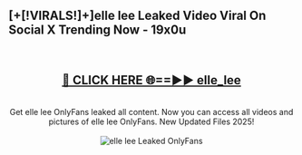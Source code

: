 <h2>[+[!VIRALS!]+]elle lee Leaked Video Viral On Social X Trending Now - 19x0u</h2>
<br>
<div align="center">
<h2><a href="https://libra.edu.pl?elle_lee" rel="nofollow">🔴 CLICK HERE 🌐==►► elle_lee</a></h2>
<br>
Get elle lee OnlyFans leaked all content. Now you can access all videos and pictures of elle lee OnlyFans. New Updated Files 2025!
<br>
<br>
<a href="https://libra.edu.pl?elle_lee" rel="nofollow" data-target="animated-image.originalLink"><img src="https://i.ibb.co.com/WyWwxjT/player-gif2.gif" alt="elle lee Leaked OnlyFans" style="max-width: 100%; display: inline-block;" data-target="animated-image.originalImage"></a>
</div>
<br>